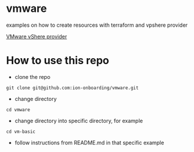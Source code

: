 # vmware
examples on how to create resources with terraform and vpshere provider

[VMware vShere provider](https://registry.terraform.io/providers/hashicorp/vsphere/latest)

# How to use this repo
- clone the repo
```
git clone git@github.com:ion-onboarding/vmware.git
```

- change directory
```
cd vmware
```

- change directory into specific directory, for example
```
cd vm-basic
```

- follow instructions from README.md in that specific example


